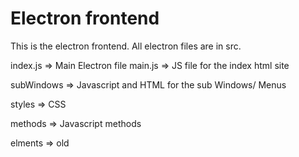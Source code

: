 # Electron frontend

This is the electron frontend. All electron files are in src.

index.js => Main Electron file
main.js => JS file for the index html site

subWindows => Javascript and HTML for the sub Windows/ Menus

styles => CSS

methods => Javascript methods

elments => old